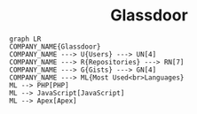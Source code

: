 <h1 align="center">Glassdoor</h1>

```mermaid
graph LR
COMPANY_NAME{Glassdoor}
COMPANY_NAME ---> U{Users} ---> UN[4]
COMPANY_NAME ---> R{Repositories} ---> RN[7]
COMPANY_NAME ---> G{Gists} ---> GN[4]
COMPANY_NAME ---> ML{Most Used<br>Languages}
ML --> PHP[PHP]
ML --> JavaScript[JavaScript]
ML --> Apex[Apex]
```
